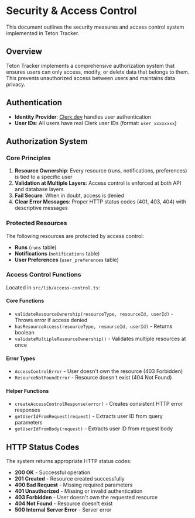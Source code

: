 # Security & Access Control

This document outlines the security measures and access control system implemented in Teton Tracker.

## Overview

Teton Tracker implements a comprehensive authorization system that ensures users can only access, modify, or delete data that belongs to them. This prevents unauthorized access between users and maintains data privacy.

## Authentication

- **Identity Provider**: [Clerk.dev](https://clerk.dev) handles user authentication
- **User IDs**: All users have real Clerk user IDs (format: `user_xxxxxxxx`)

## Authorization System

### Core Principles

1. **Resource Ownership**: Every resource (runs, notifications, preferences) is tied to a specific user
2. **Validation at Multiple Layers**: Access control is enforced at both API and database layers
3. **Fail Secure**: When in doubt, access is denied
4. **Clear Error Messages**: Proper HTTP status codes (401, 403, 404) with descriptive messages

### Protected Resources

The following resources are protected by access control:

- **Runs** (`runs` table)
- **Notifications** (`notifications` table)
- **User Preferences** (`user_preferences` table)

### Access Control Functions

Located in `src/lib/access-control.ts`:

#### Core Functions

- `validateResourceOwnership(resourceType, resourceId, userId)` - Throws error if access denied
- `hasResourceAccess(resourceType, resourceId, userId)` - Returns boolean
- `validateMultipleResourceOwnership()` - Validates multiple resources at once

#### Error Types

- `AccessControlError` - User doesn't own the resource (403 Forbidden)
- `ResourceNotFoundError` - Resource doesn't exist (404 Not Found)

#### Helper Functions

- `createAccessControlResponse(error)` - Creates consistent HTTP error responses
- `getUserIdFromRequest(request)` - Extracts user ID from query parameters
- `getUserIdFromBody(request)` - Extracts user ID from request body

## HTTP Status Codes

The system returns appropriate HTTP status codes:

- **200 OK** - Successful operation
- **201 Created** - Resource created successfully
- **400 Bad Request** - Missing required parameters
- **401 Unauthorized** - Missing or invalid authentication
- **403 Forbidden** - User doesn't own the requested resource
- **404 Not Found** - Resource doesn't exist
- **500 Internal Server Error** - Server error
